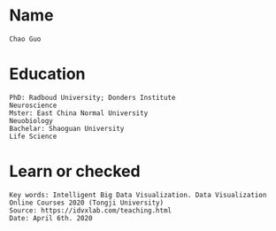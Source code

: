 # Name
    Chao Guo
    
# Education
    PhD: Radboud University; Donders Institute
    Neuroscience
    Mster: East China Normal University
    Neuobiology
    Bachelar: Shaoguan University
    Life Science

# Learn or checked
    Key words: Intelligent Big Data Visualization. Data Visualization Online Courses 2020 (Tongji University)
    Source: https://idvxlab.com/teaching.html
    Date: April 6th. 2020
